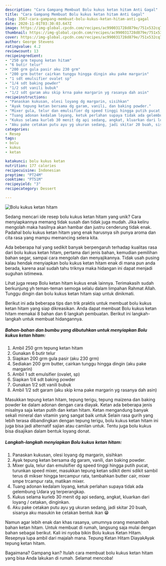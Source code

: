 ```yaml
---
description: "Cara Gampang Membuat Bolu kukus ketan hitam Anti Gagal"
title: "Cara Gampang Membuat Bolu kukus ketan hitam Anti Gagal"
slug: 3567-cara-gampang-membuat-bolu-kukus-ketan-hitam-anti-gagal
date: 2020-11-01T03:30:03.647Z
image: https://img-global.cpcdn.com/recipes/ac990031728d879e/751x532cq70/bolu-kukus-ketan-hitam-foto-resep-utama.jpg
thumbnail: https://img-global.cpcdn.com/recipes/ac990031728d879e/751x532cq70/bolu-kukus-ketan-hitam-foto-resep-utama.jpg
cover: https://img-global.cpcdn.com/recipes/ac990031728d879e/751x532cq70/bolu-kukus-ketan-hitam-foto-resep-utama.jpg
author: George Stevens
ratingvalue: 4.2
reviewcount: 13
recipeingredient:
- "250 grm tepung ketan hitam"
- "6 butir telur"
- "200 grm gula pasir aku 230 grm"
- "200 grm butter cairkan tunggu hingga dingin aku pake margarin"
- "1 sdt emulsifier ovalet sp"
- "1/4 sdt baking powder"
- "1/2 sdt vanili bubuk"
- "1/2 sdt garam aku skip krna pake margarin yg rasanya dah asin"
recipeinstructions:
- "Panaskan kukusan, olesi loyang dg margarin, sisihkan"
- "Ayak tepung ketan bersama dg garam, vanili, dan baking powder."
- "Mixer gula, telur dan emulsifier dg speed tinggi hingga putih pucat, turunkan speed mixer, masukkan tepung ketan sdikit demi sdikit sambil terus di mikser hingga tercampur rata, tambahkan butter cair, mixer smpe trcampur rata, matikan mixer."
- "Tuang adonan kedalam loyang, ketuk perlahan supaya tidak ada gelembung Udara yg terperangkap."
- "Kukus selama kurleb 30 menit dg api sedang, angkat, kluarkan dari loyang / cetakan, dinginkan."
- "Aku pake cetakan putu ayu yg ukuran sedang, jadi skitar 20 buah, sisanya aku masukin ke cetakan bentuk ikan 😁"
categories:
- Resep
tags:
- bolu
- kukus
- ketan

katakunci: bolu kukus ketan 
nutrition: 177 calories
recipecuisine: Indonesian
preptime: "PT24M"
cooktime: "PT51M"
recipeyield: "3"
recipecategory: Dessert

---
```



![Bolu kukus ketan hitam](https://img-global.cpcdn.com/recipes/ac990031728d879e/751x532cq70/bolu-kukus-ketan-hitam-foto-resep-utama.jpg)

Sedang mencari ide resep bolu kukus ketan hitam yang unik? Cara menyiapkannya memang tidak susah dan tidak juga mudah. Jika keliru mengolah maka hasilnya akan hambar dan justru cenderung tidak enak. Padahal bolu kukus ketan hitam yang enak harusnya sih punya aroma dan cita rasa yang mampu memancing selera kita.

Ada beberapa hal yang sedikit banyak berpengaruh terhadap kualitas rasa dari bolu kukus ketan hitam, pertama dari jenis bahan, kemudian pemilihan bahan segar, sampai cara mengolah dan menyajikannya. Tidak usah pusing kalau hendak menyiapkan bolu kukus ketan hitam enak di mana pun anda berada, karena asal sudah tahu triknya maka hidangan ini dapat menjadi suguhan istimewa.

Lihat juga resep Bolu ketan hitam kukus enak lainnya. Terimakasih sudah berkunjung yh teman-teman semoga selalu dalam limpahan Rahmat Allah. Tunggu dingin dan bolu kukus ketan hitam siap untuk dinikmati.


Berikut ini ada beberapa tips dan trik praktis untuk membuat bolu kukus ketan hitam yang siap dikreasikan. Anda dapat membuat Bolu kukus ketan hitam memakai 8 bahan dan 6 langkah pembuatan. Berikut ini langkah-langkah untuk membuat hidangannya.

<!--inarticleads1-->

##### Bahan-bahan dan bumbu yang dibutuhkan untuk menyiapkan Bolu kukus ketan hitam:

1. Ambil 250 grm tepung ketan hitam
1. Gunakan 6 butir telur
1. Siapkan 200 grm gula pasir (aku 230 grm)
1. Sediakan 200 grm butter, cairkan tunggu hingga dingin (aku pake margarin)
1. Ambil 1 sdt emulsifier (ovalet, sp)
1. Siapkan 1/4 sdt baking powder
1. Gunakan 1/2 sdt vanili bubuk
1. Ambil 1/2 sdt garam (aku skip krna pake margarin yg rasanya dah asin)


Masukkan tepung ketan hitam, tepung terigu, tepung maizena dan baking powder ke dalam adonan dengan cara diayak. Ketan ada beberapa jenis misalnya saja ketan putih dan ketan hitam. Ketan mengandung banyak sekali mineral dan vitamin yang sangat baik untuk Selain rasa gurih yang lebih terasa dibandingkan dengan tepung terigu, bolu kukus ketan hitam ini juga bisa jadi alternatif sajian atau camilan untuk. Tentu juga bolu kukus bisa disajikan dalam bentuk loyang donat. 

<!--inarticleads2-->

##### Langkah-langkah menyiapkan Bolu kukus ketan hitam:

1. Panaskan kukusan, olesi loyang dg margarin, sisihkan
1. Ayak tepung ketan bersama dg garam, vanili, dan baking powder.
1. Mixer gula, telur dan emulsifier dg speed tinggi hingga putih pucat, turunkan speed mixer, masukkan tepung ketan sdikit demi sdikit sambil terus di mikser hingga tercampur rata, tambahkan butter cair, mixer smpe trcampur rata, matikan mixer.
1. Tuang adonan kedalam loyang, ketuk perlahan supaya tidak ada gelembung Udara yg terperangkap.
1. Kukus selama kurleb 30 menit dg api sedang, angkat, kluarkan dari loyang / cetakan, dinginkan.
1. Aku pake cetakan putu ayu yg ukuran sedang, jadi skitar 20 buah, sisanya aku masukin ke cetakan bentuk ikan 😁


Namun agar lebih enak dan khas rasanya, umumnya orang menambah bahan ketan hitam. Untuk membuat di rumah, langsung saja mulai dengan bahan sebagai berikut. Kali ini nyoba bikin Bolu kukus Ketan Hitam. Resepnya lupa ambil dari majalah mana. Tepung Ketan Hitam DiayakAyak tepung ketan hitam. 

Bagaimana? Gampang kan? Itulah cara membuat bolu kukus ketan hitam yang bisa Anda lakukan di rumah. Selamat mencoba!
